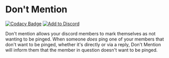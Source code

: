 # Don't Mention

[![Codacy Badge](https://app.codacy.com/project/badge/Grade/3a011c97c33f411d8c58f03c1bfaa01b)](https://www.codacy.com/gh/NoahvdAa/DontMention/dashboard?utm_source=github.com&amp;utm_medium=referral&amp;utm_content=NoahvdAa/DontMention&amp;utm_campaign=Badge_Grade) [![Add to Discord](https://img.shields.io/badge/Add%20to-Discord-%235865F2)](https://discord.com/api/oauth2/authorize?client_id=919633077733564477&permissions=3072&scope=bot%20applications.commands)

Don't mention allows your discord members to mark themselves as not wanting to be pinged. When someone *does* ping one of your members that don't want to be pinged, whether it's directly or via a reply, Don't Mention will inform them that the member in question doesn't want to be pinged. 